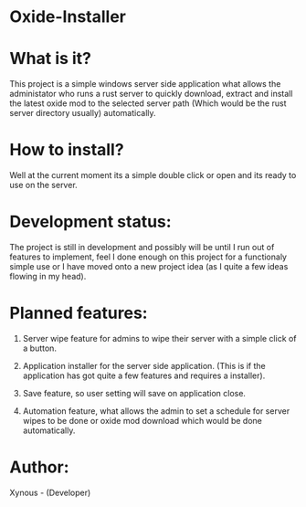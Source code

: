 # Oxide-Installer

# What is it?

This project is a simple windows server side application what allows the administator who runs a rust server to quickly download, extract and install the latest oxide mod to the selected server path (Which would be the rust server directory usually) automatically.

# How to install?

Well at the current moment its a simple double click or open and its ready to use on the server.

# Development status:

The project is still in development and possibly will be until I run out of features to implement, feel I done enough on this project for a functionaly simple use or I have moved onto a new project idea (as I quite a few ideas flowing in my head).

# Planned features:

1. Server wipe feature for admins to wipe their server with a simple click of a button.

2. Application installer for the server side application. (This is if the application has got quite a few features and requires a installer).

3. Save feature, so user setting will save on application close.

4. Automation feature, what allows the admin to set a schedule for server wipes to be done or oxide mod download which would be done automatically.


# Author:

Xynous - (Developer)
